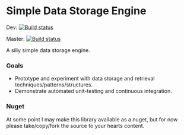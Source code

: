 Simple Data Storage Engine
==========================

Dev: [![Build status](https://ci.appveyor.com/api/projects/status/1b0kap3hclnc29ld/branch/dev?svg=true)](https://ci.appveyor.com/project/dingjimmy/simpledatastorage/branch/dev)

Master: [![Build status](https://ci.appveyor.com/api/projects/status/1b0kap3hclnc29ld/branch/master?svg=true)](https://ci.appveyor.com/project/dingjimmy/simpledatastorage/branch/master)



A silly simple data storage engine. 

### Goals

- Prototype and experiment with data storage and retrieval techniques/patterns/structures.
- Demonstrate automated unit-testing and continuous integration.

### Nuget

At some point I may make this library available as a nuget, but for now please take/copy/fork the source to your hearts content.



